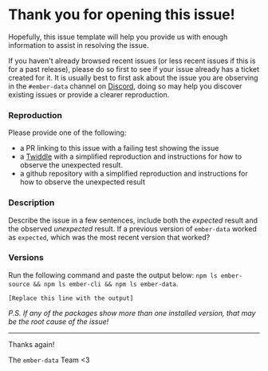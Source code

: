 # Thank you for opening this issue!

Hopefully, this issue template will help you provide us with enough information to assist in resolving the issue.

If you haven't already browsed recent issues (or less recent issues if this is for a past release), please do
 so first to see if your issue already has a ticket created for it. It is usually best to first ask about the
 issue you are observing in the `#ember-data` channel on [Discord](https://discord.gg/zT3asNS), doing so may
 help you discover existing issues or provide a clearer reproduction.

### Reproduction

Please provide one of the following:

- a PR linking to this issue with a failing test showing the issue
- a [Twiddle](https://ember-twiddle.com/) with a simplified reproduction and instructions for how to
  observe the unexpected result.
- a github repository with a simplified reproduction and instructions for how to observe the unexpected result

### Description

Describe the issue in a few sentences, include both the *expected* result and the observed *unexpected* result.
If a previous version of `ember-data` worked as `expected`, which was the most recent version that worked?

### Versions

Run the following command and paste the output below: `npm ls ember-source && npm ls ember-cli && npm ls ember-data`.

```cli
[Replace this line with the output]
```

*P.S. If any of the packages show more than one installed version, that may be the root cause of the issue!*

--------------------------------------------------------------

Thanks again!

The `ember-data` Team <3
